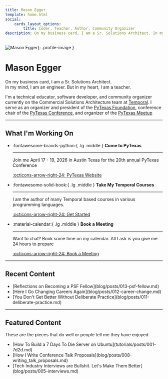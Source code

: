 ```yaml
---
title: Mason Egger
template: home.html
social:
    cards_layout_options:
        title: Coder, Teacher, Author, Community Organizer
description: On my business card, I am a Sr. Solutions Architect. In my mind, I am an engineer. But in my heart, I am a teacher.
---
```


<div class="hero-section" markdown>

![Mason Egger](https://github.com/masonegger.png){: .profile-image }

# Mason Egger

<p class="tagline">On my business card, I am a Sr. Solutions Architect.<br>In my mind, I am an engineer. But in my heart, I am a teacher.</p>

<div class="subtitle" markdown>

I'm a technical educator, software developer, and community organizer currently on the Commercial Solutions Architecture team at [Temporal](https://temporal.io). I serve as an organizer and president of the [PyTexas Foundation](https://pytexas.org), conference chair of the [PyTexas Conference](https://pytexas.org/2026), and organizer of the [PyTexas Meetup](https://pytexas.org/meetup)

</div>

</div>

---

<div class="content-section" markdown>

## What I'm Working On

<div class="grid cards" markdown>

-   :fontawesome-brands-python:{ .lg .middle } __Come to PyTexas__

    ---

    Join me April 17 - 19, 2026 in Austin Texas for the 20th annual PyTexas Conference

    [:octicons-arrow-right-24: PyTexas Website](https://pytexas.org/2026)

-   :fontawesome-solid-book:{ .lg .middle } __Take My Temporal Courses__

    ---

    I am the author of many Temporal based courses in various programming languages.

    [:octicons-arrow-right-24: Get Started](https://learn.temporal.io/courses/)


-   :material-calendar:{ .lg .middle } __Book a Meeting__

    ---

    Want to chat? Book some time on my calendar. All I ask is you give me 24 hours to prepare

    [:octicons-arrow-right-24: Book a Meeting](https://calendly.com/masonegger)

</div>

</div>

---

<div class="content-section" markdown>

## Recent Content

<ul class="content-list" markdown>
<li markdown>[Reflections on Becoming a PSF Fellow](blog/posts/013-psf-fellow.md)</li>
<li markdown>[Here I Go Changing Careers Again](blog/posts/012-career-change.md)</li>
<li markdown>[You Don't Get Better Without Deliberate Practice](blog/posts/011-deliberate-practice.md)</li>
</ul>

</div>

---

<div class="content-section" markdown>

## Featured Content

These are the pieces that do well or people tell me they have enjoyed.

<ul class="content-list" markdown>
<li markdown>[How To Build a 7 Days To Die Server on Ubuntu](tutorials/posts/001-7d2d.md)</li>
<li markdown>[How I Write Conference Talk Proposals](blog/posts/008-writing_talk_proposals.md)</li>
<li markdown>[Tech Industry Interviews are Bullshit. Let's Make Them Better](blog/posts/005-interviews.md)</li>
</ul>

</div>

